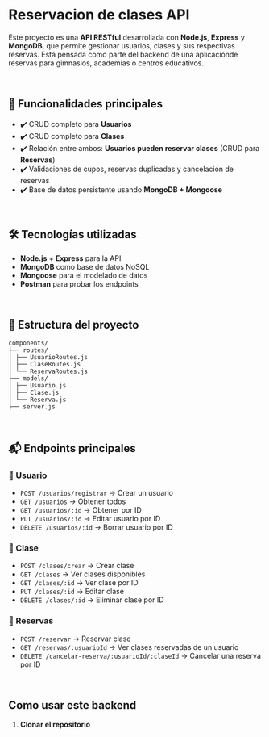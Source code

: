 # Reservacion de clases API

Este proyecto es una **API RESTful** desarrollada con **Node.js**, **Express** y **MongoDB**, que permite gestionar usuarios, clases y sus respectivas reservas. 
Está pensada como parte del backend de una aplicaciónde reservas para gimnasios, academias o centros educativos.


<br>


## 🚀 Funcionalidades principales

- ✔️ CRUD completo para **Usuarios**
- ✔️ CRUD completo para **Clases**
- ✔️ Relación entre ambos: **Usuarios pueden reservar clases** (CRUD para **Reservas**)
- ✔️ Validaciones de cupos, reservas duplicadas y cancelación de reservas
- ✔️ Base de datos persistente usando **MongoDB + Mongoose**


<br>


## 🛠️ Tecnologías utilizadas

- **Node.js** + **Express** para la API
- **MongoDB** como base de datos NoSQL
- **Mongoose** para el modelado de datos
- **Postman** para probar los endpoints


<br>


## 📁 Estructura del proyecto
```
components/
├── routes/
│ ├── UsuarioRoutes.js
│ ├── ClaseRoutes.js
│ └── ReservaRoutes.js
├── models/
│ ├── Usuario.js
│ ├── Clase.js
│ └── Reserva.js
├── server.js
```


<br>


## 📬 Endpoints principales

### 🔹 Usuario

- `POST /usuarios/registrar` → Crear un usuario 
- `GET /usuarios` → Obtener todos  
- `GET /usuarios/:id` → Obtener por ID
- `PUT /usuarios/:id` → Editar usuario por ID 
- `DELETE /usuarios/:id` → Borrar usuario por ID

### 🔹 Clase

- `POST /clases/crear` → Crear clase  
- `GET /clases` → Ver clases disponibles  
- `GET /clases/:id` → Ver clase por ID
- `PUT /clases/:id` → Editar clase  
- `DELETE /clases/:id` → Eliminar clase por ID

### 🔹 Reservas

- `POST /reservar` → Reservar clase 
- `GET /reservas/:usuarioId` → Ver clases reservadas de un usuario  
- `DELETE /cancelar-reserva/:usuarioId/:claseId` → Cancelar una reserva por ID


<br>


## Como usar este backend

1. **Clonar el repositorio**
